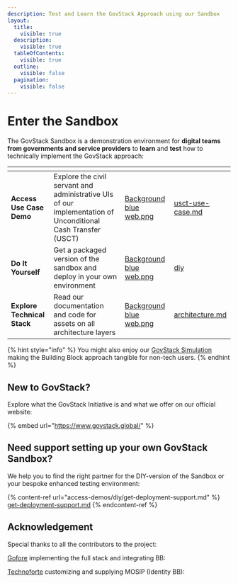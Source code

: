 ```yaml
---
description: Test and Learn the GovStack Approach using our Sandbox
layout:
  title:
    visible: true
  description:
    visible: true
  tableOfContents:
    visible: true
  outline:
    visible: false
  pagination:
    visible: false
---
```


# Enter the Sandbox

The GovStack Sandbox is a demonstration environment for **digital teams from governments and service providers** to **learn** and **test** how to technically implement the GovStack approach:

<table data-view="cards"><thead><tr><th></th><th></th><th data-hidden data-card-cover data-type="files"></th><th data-hidden data-card-target data-type="content-ref"></th></tr></thead><tbody><tr><td><strong>Access Use Case Demo</strong></td><td>Explore the civil servant and administrative UIs of our implementation of Unconditional Cash Transfer (USCT)</td><td><a href=".gitbook/assets/Background blue web.png">Background blue web.png</a></td><td><a href="access-demos/usct-use-case.md">usct-use-case.md</a></td></tr><tr><td><strong>Do It Yourself</strong></td><td>Get a packaged version of the sandbox and deploy in your own environment</td><td><a href=".gitbook/assets/Background blue web.png">Background blue web.png</a></td><td><a href="access-demos/diy/">diy</a></td></tr><tr><td><strong>Explore Technical Stack</strong></td><td>Read our documentation and code for assets on all architecture layers</td><td><a href=".gitbook/assets/Background blue web.png">Background blue web.png</a></td><td><a href="explore-stack/architecture.md">architecture.md</a></td></tr></tbody></table>

{% hint style="info" %}
You might also enjoy our [GovStack Simulation](https://www.govstack.global/our-offerings/govspecs/simulation/) making the Building Block approach tangible for non-tech users.
{% endhint %}

## New to GovStack?

Explore what the GovStack Initiative is and what we offer on our official website:

{% embed url="https://www.govstack.global/" %}

## Need support setting up your own GovStack Sandbox?

We help you to find the right partner for the DIY-version of the Sandbox or your bespoke enhanced testing environment:

{% content-ref url="access-demos/diy/get-deployment-support.md" %}
[get-deployment-support.md](access-demos/diy/get-deployment-support.md)
{% endcontent-ref %}

## Acknowledgement

Special thanks to all the contributors to the project:

[Gofore](https://gofore.com/en/) implementing the full stack and integrating BB:

[Technoforte](https://www.technoforte.co.in/) customizing and supplying MOSIP (Identity BB):
